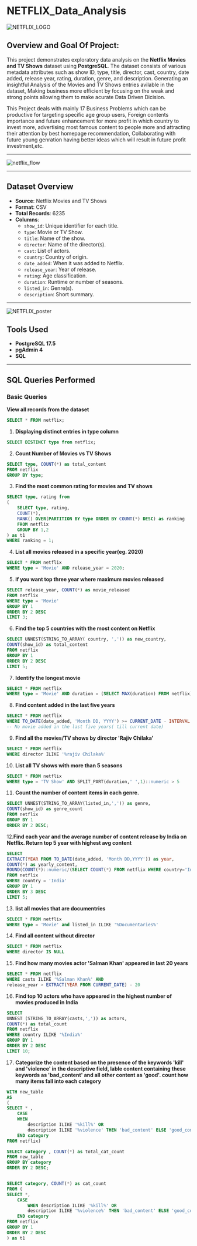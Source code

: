 # **NETFLIX_Data_Analysis**

![NETFLIX_LOGO](https://github.com/vj220803/NETFLIX_Data_Analysis/blob/main/NETFLIX_LOGO.jpg)

## Overview and Goal Of Project:
This project demonstrates exploratory data analysis on the **Netflix Movies and TV Shows** dataset using **PostgreSQL**. The dataset consists of various metadata attributes such as show ID, type, title, director, cast, country, date added, release year, rating, duration, genre, and description. Generating an insightful Analysis of the Movies and TV Shows entries avilable in the dataset, Making business more efficient by focusing on the weak and strong points allowing them to make acurate Data Driven Dicision.

This Project deals with mainly 17 Business Problems which can be productive for targeting specific age group users, Foreign contents importance and future enhancement for more profit in which country to invest more, advertising most famous content to people more and attracting their attention by best homepage recommendation, Collaborating with future young genration having better ideas which will result in future profit investment,etc.

---------------------------------------------------------------------------------------------------------------
![netflix_flow](https://github.com/vj220803/NETFLIX_Data_Analysis/blob/main/netflix_data_analysis_flow.png)


----------------------------------------------------------------------------------------------------------------

## Dataset Overview

- **Source**: Netflix Movies and TV Shows 
- **Format**: CSV
- **Total Records**: 6235
- **Columns**:
  - `show_id`: Unique identifier for each title.
  - `type`: Movie or TV Show.
  - `title`: Name of the show.
  - `director`: Name of the director(s).
  - `cast`: List of actors.
  - `country`: Country of origin.
  - `date_added`: When it was added to Netflix.
  - `release_year`: Year of release.
  - `rating`: Age classification.
  - `duration`: Runtime or number of seasons.
  - `listed_in`: Genre(s).
  - `description`: Short summary.

---

![NETFLIX_poster](https://github.com/vj220803/NETFLIX_Data_Analysis/blob/main/netflix_poster.png.png)

## Tools Used

- **PostgreSQL 17.5**
- **pgAdmin 4**
- **SQL** 

---

## SQL Queries Performed

### Basic Queries

**View all records from the dataset**
   ```sql
   SELECT * FROM netflix;
   ```

1. **Displaying distinct entries in type column**
```sql
SELECT DISTINCT type from netflix;
```

2. **Count Number of Movies vs TV Shows**
```sql
SELECT type, COUNT(*) as total_content 
FROM netflix
GROUP BY type;
```

3. **Find the most common rating for movies and TV shows**
```sql
SELECT type, rating from 
(
	SELECT type, rating,
	COUNT(*),
	RANK() OVER(PARTITION BY type ORDER BY COUNT(*) DESC) as ranking
	FROM netflix
	GROUP BY 1,2
) as t1
WHERE ranking = 1;
```

4. **List all movies released in a specific year(eg. 2020)**

```sql
SELECT * FROM netflix
WHERE type = 'Movie' AND release_year = 2020;
```

5. **if you want top three year where maximum movies released**
```sql
SELECT release_year, COUNT(*) as movie_released
FROM netflix
WHERE type = 'Movie' 
GROUP BY 1
ORDER BY 2 DESC
LIMIT 3;
```

6. **Find the top 5 countries with the most content on Netflix**
```sql
SELECT UNNEST(STRING_TO_ARRAY( country, ',')) as new_country,
COUNT(show_id) as total_content
FROM netflix 
GROUP BY 1
ORDER BY 2 DESC
LIMIT 5;
```

7. **Identify the longest movie**
```sql
SELECT * FROM netflix
WHERE type = 'Movie' AND duration = (SELECT MAX(duration) FROM netflix)
```

8. **Find content added in the last five years**
```sql
SELECT * FROM netflix
WHERE TO_DATE(date_added, 'Month DD, YYYY') >= CURRENT_DATE - INTERVAL '5 years';
-- No movie added in the last five years( till current date)
```

9. **Find all the movies/TV shows by director 'Rajiv Chilaka'**
```sql
SELECT * FROM netflix
WHERE director ILIKE '%rajiv Chilaka%'
```

10. **List all TV shows with more than 5 seasons**
```sql
SELECT * FROM netflix
WHERE type = 'TV Show' AND SPLIT_PART(duration,' ',1)::numeric > 5
```

11. **Count the number of content items in each genre.**
```sql
SELECT UNNEST(STRING_TO_ARRAY(listed_in,',')) as genre,
COUNT(show_id) as genre_count
FROM netflix 
GROUP BY 1
ORDER BY 2 DESC;
```

12.**Find each year and the average number of content release by India on Netflix. Return top 5 year with highest avg content**
```sql
SELECT 
EXTRACT(YEAR FROM TO_DATE(date_added, 'Month DD,YYYY')) as year, 
COUNT(*) as yearly_content,
ROUND(COUNT(*)::numeric/(SELECT COUNT(*) FROM netflix WHERE country='India')::numeric*100,2) as avg_content_per_year
FROM netflix
WHERE country = 'India'
GROUP BY 1
ORDER BY 3 DESC
LIMIT 5;
```

13. **list all movies that are documentries**
```sql
SELECT * FROM netflix
WHERE type = 'Movie' and listed_in ILIKE '%Documentaries%'
```

14. **Find all content without director**
```sql
SELECT * FROM netflix
WHERE director IS NULL
```

15. **Find how many movies actor 'Salman Khan' appeared in last 20 years**
```sql
SELECT * FROM netflix
WHERE casts ILIKE '%Salman Khan%' AND
release_year > EXTRACT(YEAR FROM CURRENT_DATE) - 20
```

16. **Find top 10 actors who have appeared in the highest number of movies produced in India**
```sql
SELECT 
UNNEST (STRING_TO_ARRAY(casts,',')) as actors,
COUNT(*) as total_count
FROM netflix
WHERE country ILIKE '%India%' 
GROUP BY 1
ORDER BY 2 DESC
LIMIT 10;
```

17. **Categorize the content based on the presence of the keywords 'kill' and 'violence' in the descriptive field, lable content containing these keywords as 'bad_content' and all other content as 'good'. count how many items fall into each category**
```sql
WITH new_table 
AS
(
SELECT * , 
	CASE
	WHEN 
		description ILIKE '%kill%' OR
		description ILIKE '%violence' THEN 'bad_content' ELSE 'good_content' 
	END category 
FROM netflix)

SELECT category , COUNT(*) as total_cat_count
FROM new_table
GROUP BY category
ORDER BY 2 DESC;


SELECT category, COUNT(*) as cat_count
FROM (
SELECT *,
	CASE
		WHEN description ILIKE '%kill%' OR
		description ILIKE '%violence%' THEN 'bad_content' ELSE 'good_content'
	END category
FROM netflix
GROUP BY 1
ORDER BY 2 DESC
) as t1
```
   


